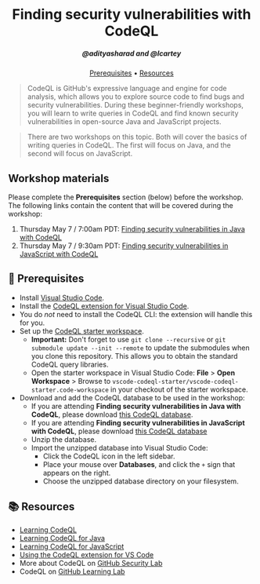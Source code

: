 <h1 align="center">Finding security vulnerabilities with CodeQL</h1>
<h5 align="center">@adityasharad and @lcartey</h3>

<p align="center">
  <a href="#mega-prerequisites">Prerequisites</a> •  
  <a href="#books-resources">Resources</a>
</p>

> CodeQL is GitHub's expressive language and engine for code analysis, which allows you to explore source code to find bugs and security vulnerabilities. During these beginner-friendly workshops, you will learn to write queries in CodeQL and find known security vulnerabilities in open-source Java and JavaScript projects.

> There are two workshops on this topic. Both will cover the basics of writing queries in CodeQL. The first will focus on Java, and the second will focus on JavaScript.

## Workshop materials

Please complete the **Prerequisites** section (below) before the workshop.
The following links contain the content that will be covered during the workshop:
1. Thursday May 7 / 7:00am PDT: [Finding security vulnerabilities in Java with CodeQL](/java.md)
1. Thursday May 7 / 9:30am PDT: [Finding security vulnerabilities in JavaScript with CodeQL](/javascript.md)

## :mega: Prerequisites
- Install [Visual Studio Code](https://code.visualstudio.com/).
- Install the [CodeQL extension for Visual Studio Code](https://help.semmle.com/codeql/codeql-for-vscode/procedures/setting-up.html).
- You do _not_ need to install the CodeQL CLI: the extension will handle this for you.
- Set up the [CodeQL starter workspace](https://help.semmle.com/codeql/codeql-for-vscode/procedures/setting-up.html#using-the-starter-workspace).
  - **Important:** Don't forget to use `git clone --recursive` or `git submodule update --init --remote` to update the submodules when you clone this repository. This allows you to obtain the standard CodeQL query libraries.
  - Open the starter workspace in Visual Studio Code: **File** > **Open Workspace** > Browse to `vscode-codeql-starter/vscode-codeql-starter.code-workspace` in your checkout of the starter workspace.
- Download and add the CodeQL database to be used in the workshop:
  - If you are attending **Finding security vulnerabilities in Java with CodeQL**, please download [this CodeQL database](https://github.com/githubsatelliteworkshops/codeql/releases/download/v1.0/apache_struts_cve_2017_9805.zip).
  - If you are attending **Finding security vulnerabilities in JavaScript with CodeQL**, please download [this CodeQL database](https://github.com/githubsatelliteworkshops/codeql/releases/download/v1.0/esbena_bootstrap-pre-27047_javascript.zip)
  - Unzip the database.
  - Import the unzipped database into Visual Studio Code:
    - Click the CodeQL icon in the left sidebar.
    - Place your mouse over **Databases**, and click the `+` sign that appears on the right.
    - Choose the unzipped database directory on your filesystem.

## :books: Resources
- [Learning CodeQL](https://help.semmle.com/QL/learn-ql)
- [Learning CodeQL for Java](https://help.semmle.com/QL/learn-ql/java/ql-for-java.html)
- [Learning CodeQL for JavaScript](https://help.semmle.com/QL/learn-ql/javascript/ql-for-javascript.html)
- [Using the CodeQL extension for VS Code](https://help.semmle.com/codeql/codeql-for-vscode.html)
- More about CodeQL on [GitHub Security Lab](https://securitylab.github.com/tools/codeql)
- CodeQL on [GitHub Learning Lab](https://lab.github.com/githubtraining/codeql-u-boot-challenge-(cc++))
